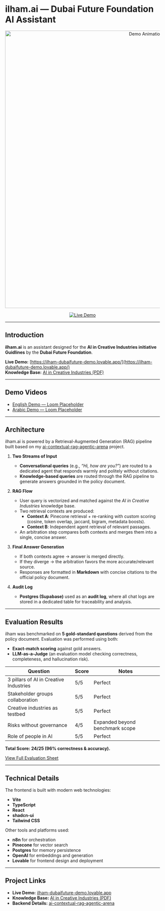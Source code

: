 # ilham.ai — Dubai Future Foundation AI Assistant  

<p align="center">
  <img src="https://i.imgur.com/Eqgf11L.gif" width="900" alt="Demo Animation">
</p>
<p align="center">
  <a href="https://ilham-dubaifuture-demo.lovable.app/">
    <img src="https://img.shields.io/badge/Website-Live%20Demo-00BCD4?style=for-the-badge" alt="Live Demo">
  </a>
</p>


---

##  Introduction  
**ilham.ai** is an assistant designed for the **AI in Creative Industries initiative Guidlines** by the **Dubai Future Foundation**.   

**Live Demo:** [https://ilham-dubaifuture-demo.lovable.app/](https://ilham-dubaifuture-demo.lovable.app/)  
**Knowledge Base:** [AI in Creative Industries (PDF)](https://www.dubaifuture.ae/wp-content/uploads/2024/10/AI-in-creative-industries-English.pdf)  

---

##  Demo Videos  
- [English Demo — Loom Placeholder](#)  
- [Arabic Demo — Loom Placeholder](#)  


---

##  Architecture  
ilham.ai is powered by a Retrieval-Augmented Generation (RAG) pipeline built based on my [ai-contextual-rag-agentic-arena](https://github.com/lysmufti/ai-contextual-rag-agentic-arena) project. 

1. **Two Streams of Input**  
   - **Conversational queries** (e.g., *“Hi, how are you?”*) are routed to a dedicated agent that responds warmly and politely without citations.  
   - **Knowledge-based queries** are routed through the RAG pipeline to generate answers grounded in the policy document.  

2. **RAG Flow**  
   - User query is vectorized and matched against the *AI in Creative Industries* knowledge base.  
   - Two retrieval contexts are produced:  
     - **Context A**: Pinecone retrieval + re-ranking with custom scoring (cosine, token overlap, jaccard, bigram, metadata boosts).  
     - **Context B**: Independent agent retrieval of relevant passages.  
   - An arbitration step compares both contexts and merges them into a single, concise answer.  

3. **Final Answer Generation**  
   - If both contexts agree → answer is merged directly.  
   - If they diverge → the arbitration favors the more accurate/relevant source.  
   - Responses are formatted in **Markdown** with concise citations to the official policy document.  

4. **Audit Log**
   - **Postgres (Supabase)** used as an **audit log**, where all chat logs are stored in a dedicated table for traceability and analysis.

---

## Evaluation Results  
ilham was benchmarked on **5 gold-standard questions** derived from the policy document. Evaluation was performed using both:  
- **Exact-match scoring** against gold answers.  
- **LLM-as-a-Judge** (an evaluation model checking correctness, completeness, and hallucination risk).  

| Question | Score | Notes |
|----------|-------|-------|
| 3 pillars of AI in Creative Industries | 5/5 | Perfect |
| Stakeholder groups collaboration | 5/5 | Perfect |
| Creative industries as testbed | 5/5 | Perfect |
| Risks without governance | 4/5 | Expanded beyond benchmark scope |
| Role of people in AI | 5/5 | Perfect |

**Total Score: 24/25 (96% correctness & accuracy).**  

[View Full Evaluation Sheet](https://docs.google.com/spreadsheets/d/1cAPAI9YTIE12vPSM92xD51BEwpk0itRYMGICCDrahF0/edit?gid=0#gid=0)

---

## Technical Details  
The frontend is built with modern web technologies:  
- **Vite**  
- **TypeScript**  
- **React**  
- **shadcn-ui**  
- **Tailwind CSS**  

Other tools and platforms used:  
- **n8n** for orchestration  
- **Pinecone** for vector search  
- **Postgres** for memory persistence  
- **OpenAI** for embeddings and generation  
- **Lovable** for frontend design and deployment  

---

## Project Links  
- **Live Demo:** [ilham-dubaifuture-demo.lovable.app](https://ilham-dubaifuture-demo.lovable.app/)  
- **Knowledge Base:** [AI in Creative Industries (PDF)](https://www.dubaifuture.ae/wp-content/uploads/2024/10/AI-in-creative-industries-English.pdf)  
- **Backend Details:** [ai-contextual-rag-agentic-arena](https://github.com/lysmufti/ai-contextual-rag-agentic-arena)  

